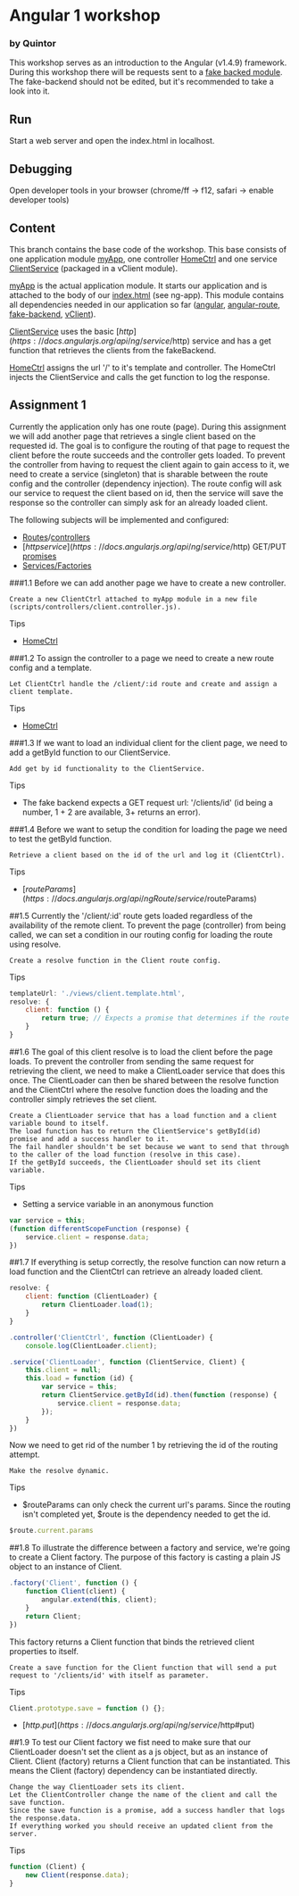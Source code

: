 # Angular 1 workshop
### by Quintor
This workshop serves as an introduction to the Angular (v1.4.9) framework. During this workshop there will be requests sent to 
a [fake backed module](../master/libs/fake-backend.js).  The fake-backend should not be edited, but it's recommended to take a
look into it.

## Run
Start a web server and open the index.html in localhost.

## Debugging
Open developer tools in your browser (chrome/ff -> f12, safari -> enable developer tools)

## Content
This branch contains the base code of the workshop. This base consists of one application module [myApp](../master/scripts/app.js), one 
controller [HomeCtrl](../master/scripts/controllers/home.controller.js) and one service [ClientService](../master/scripts/services/client.service.js) (packaged in a vClient module).

[myApp](../master/scripts/app.js) is the actual application module. It starts our application and is attached to the body of our [index.html](../master/index.html) (see ng-app). This module 
contains all dependencies needed in our application so far ([angular](../master/libs/angular.js), [angular-route](../master/libs/angular-route.js), [fake-backend](../master/libs/fake-backend.js), [vClient](../master/scripts/services/client.service.js)).

[ClientService](../master/scripts/services/client.service.js) uses the basic [$http](https://docs.angularjs.org/api/ng/service/$http) service and has a get function that retrieves the clients from the fakeBackend.

[HomeCtrl](../master/scripts/controllers/home.controller.js) assigns the url '/' to it's template and controller. The HomeCtrl injects the ClientService and calls
the get function to log the response.

## Assignment 1
Currently the application only has one route (page). During this assignment we will add another page that retrieves a single client based on the 
requested id. The goal is to configure the routing of that page to request the client before the route succeeds and the controller gets loaded.
To prevent the controller from having to request the client again to gain access to it, we need to create a service (singleton) that is sharable between
the route config and the controller (dependency injection). The route config will ask our service to request the client based on id, then the service will save the response so
the controller can simply ask for an already loaded client.

The following subjects will be implemented and configured:
-  [Routes](https://docs.angularjs.org/api/ngRoute/provider/$routeProvider)/[controllers](https://docs.angularjs.org/guide/controller)
-  [$http service](https://docs.angularjs.org/api/ng/service/$http) GET/PUT [promises](https://docs.angularjs.org/api/ng/service/$q#the-promise-api)
-  [Services/Factories](https://docs.angularjs.org/guide/services)

###1.1
Before we can add another page we have to create a new controller.
```
Create a new ClientCtrl attached to myApp module in a new file (scripts/controllers/client.controller.js).
```
Tips
- [HomeCtrl](../master/scripts/controllers/home.controller.js)

###1.2
To assign the controller to a page we need to create a new route config and a template.
```
Let ClientCtrl handle the /client/:id route and create and assign a client template.
```
Tips
- [HomeCtrl](../master/scripts/controllers/home.controller.js)

###1.3
If we want to load an individual client for the client page, we need to add a getById function to our ClientService.
```
Add get by id functionality to the ClientService.
```
Tips
- The fake backend expects a GET request url: '/clients/id' (id being a number, 1 + 2 are available, 3+ returns an error).

###1.4
Before we want to setup the condition for loading the page we need to test the getById function.
```
Retrieve a client based on the id of the url and log it (ClientCtrl).
```
Tips
- [$routeParams](https://docs.angularjs.org/api/ngRoute/service/$routeParams)

##1.5
Currently the '/client/:id' route gets loaded regardless of the availability of the remote client. To prevent the page (controller) from
being called, we can set a condition in our routing config for loading the route using resolve.
```
Create a resolve function in the Client route config.
```
Tips
```javascript
templateUrl: './views/client.template.html',
resolve: {
    client: function () {
        return true; // Expects a promise that determines if the route will succeed.
    }
}
```

##1.6
The goal of this client resolve is to load the client before the page loads. To prevent the controller from sending
the same request for retrieving the client, we need to make a ClientLoader service that does this once. The ClientLoader
can then be shared between the resolve function and the ClientCtrl where the resolve function does the loading and the
controller simply retrieves the set client.

```
Create a ClientLoader service that has a load function and a client variable bound to itself.
The load function has to return the ClientService's getById(id) promise and add a success handler to it.
The fail handler shouldn't be set because we want to send that through to the caller of the load function (resolve in this case).
If the getById succeeds, the ClientLoader should set its client variable.
```
Tips
- Setting a service variable in an anonymous function
```javascript
var service = this;
(function differentScopeFunction (response) {
    service.client = response.data;
})
```

##1.7
If everything is setup correctly, the resolve function can now return a load function and the ClientCtrl can retrieve an already loaded client.
```javascript
resolve: {
    client: function (ClientLoader) {
        return ClientLoader.load(1);
    }
}
```
```javascript
.controller('ClientCtrl', function (ClientLoader) {
    console.log(ClientLoader.client);
```

```javascript
.service('ClientLoader', function (ClientService, Client) {
    this.client = null;
    this.load = function (id) {
        var service = this;
        return ClientService.getById(id).then(function (response) {
            service.client = response.data;
        });
    }
})
```

Now we need to get rid of the number 1 by retrieving the id of the routing attempt.
```
Make the resolve dynamic.
```
Tips
- $routeParams can only check the current url's params. Since the routing isn't completed yet, $route is the dependency needed to get the id.
```javascript
$route.current.params
```

##1.8
To illustrate the difference between a factory and service, we're going to create a Client factory. The purpose of this factory is casting
a plain JS object to an instance of Client.
```javascript
.factory('Client', function () {
    function Client(client) {
        angular.extend(this, client);
    }
    return Client;
})
```
This factory returns a Client function that binds the retrieved client properties to itself.
```
Create a save function for the Client function that will send a put request to '/clients/id' with itself as parameter.
```
Tips
```javascript
Client.prototype.save = function () {};
```
- [$http.put](https://docs.angularjs.org/api/ng/service/$http#put)

##1.9
To test our Client factory we fist need to make sure that our ClientLoader doesn't set the client as a js object, but
as an instance of Client. Client (factory) returns a Client function that can be instantiated.
This means the Client (factory) dependency can be instantiated directly.
```
Change the way ClientLoader sets its client.
Let the ClientController change the name of the client and call the save function.
Since the save function is a promise, add a success handler that logs the response.data.
If everything worked you should receive an updated client from the server.
```
Tips
```javascript
function (Client) {
    new Client(response.data);
}
```